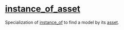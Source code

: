 # [instance_of_asset](instance_of_asset.hpp)

Specialization of [instance_of](../../../instance/find_model/data/instance_of.md) to find a model by its [asset](../../data/asset.md).